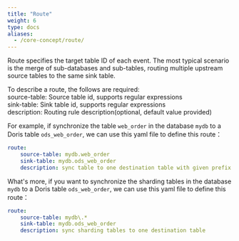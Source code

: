 ```yaml
---
title: "Route"
weight: 6
type: docs
aliases:
  - /core-concept/route/
---
```

<!--
Licensed to the Apache Software Foundation (ASF) under one
or more contributor license agreements.  See the NOTICE file
distributed with this work for additional information
regarding copyright ownership.  The ASF licenses this file
to you under the Apache License, Version 2.0 (the
"License"); you may not use this file except in compliance
with the License.  You may obtain a copy of the License at

  http://www.apache.org/licenses/LICENSE-2.0

Unless required by applicable law or agreed to in writing,
software distributed under the License is distributed on an
"AS IS" BASIS, WITHOUT WARRANTIES OR CONDITIONS OF ANY
KIND, either express or implied.  See the License for the
specific language governing permissions and limitations
under the License.
-->
Route specifies the target table ID of each event. The most typical scenario is the merge of sub-databases and sub-tables, routing multiple upstream source tables to the same sink table.

To describe a route, the follows are required:   
source-table: Source table id, supports regular expressions     
sink-table: Sink table id, supports regular expressions    
description: Routing rule description(optional, default value provided)    

For example, if synchronize the table `web_order` in the database `mydb` to a Doris table `ods_web_order`, we can use this yaml file to define this route：

```yaml
route:
    source-table: mydb.web_order
    sink-table: mydb.ods_web_order
    description: sync table to one destination table with given prefix ods_
```

What's more, if you want to synchronize the sharding tables in the database `mydb` to a Doris table `ods_web_order`, we can use this yaml file to define this route：
```yaml
route:
    source-table: mydb\.*
    sink-table: mydb.ods_web_order
    description: sync sharding tables to one destination table
```